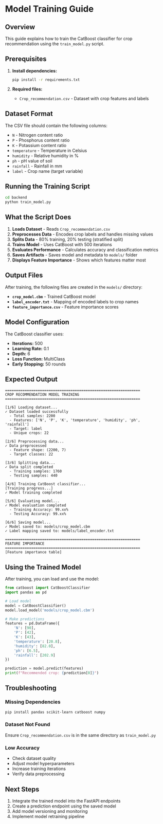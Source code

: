 # Model Training Guide

## Overview
This guide explains how to train the CatBoost classifier for crop recommendation using the `train_model.py` script.

## Prerequisites

1. **Install dependencies:**
   ```bash
   pip install -r requirements.txt
   ```

2. **Required files:**
   - `Crop_recommendation.csv` - Dataset with crop features and labels

## Dataset Format

The CSV file should contain the following columns:
- `N` - Nitrogen content ratio
- `P` - Phosphorus content ratio
- `K` - Potassium content ratio
- `temperature` - Temperature in Celsius
- `humidity` - Relative humidity in %
- `ph` - pH value of soil
- `rainfall` - Rainfall in mm
- `label` - Crop name (target variable)

## Running the Training Script

```bash
cd backend
python train_model.py
```

## What the Script Does

1. **Loads Dataset** - Reads `Crop_recommendation.csv`
2. **Preprocesses Data** - Encodes crop labels and handles missing values
3. **Splits Data** - 80% training, 20% testing (stratified split)
4. **Trains Model** - Uses CatBoost with 500 iterations
5. **Evaluates Performance** - Calculates accuracy and classification metrics
6. **Saves Artifacts** - Saves model and metadata to `models/` folder
7. **Displays Feature Importance** - Shows which features matter most

## Output Files

After training, the following files are created in the `models/` directory:

- **`crop_model.cbm`** - Trained CatBoost model
- **`label_encoder.txt`** - Mapping of encoded labels to crop names
- **`feature_importance.csv`** - Feature importance scores

## Model Configuration

The CatBoost classifier uses:
- **Iterations:** 500
- **Learning Rate:** 0.1
- **Depth:** 6
- **Loss Function:** MultiClass
- **Early Stopping:** 50 rounds

## Expected Output

```
==============================================================
CROP RECOMMENDATION MODEL TRAINING
==============================================================

[1/6] Loading dataset...
✓ Dataset loaded successfully
  - Total samples: 2200
  - Features: ['N', 'P', 'K', 'temperature', 'humidity', 'ph', 'rainfall']
  - Target: label
  - Unique crops: 22

[2/6] Preprocessing data...
✓ Data preprocessed
  - Feature shape: (2200, 7)
  - Target classes: 22

[3/6] Splitting data...
✓ Data split completed
  - Training samples: 1760
  - Testing samples: 440

[4/6] Training CatBoost classifier...
[Training progress...]
✓ Model training completed

[5/6] Evaluating model...
✓ Model evaluation completed
  - Training Accuracy: 99.xx%
  - Testing Accuracy: 99.xx%

[6/6] Saving model...
✓ Model saved to: models/crop_model.cbm
✓ Label mapping saved to: models/label_encoder.txt

==============================================================
FEATURE IMPORTANCE
==============================================================
[Feature importance table]
```

## Using the Trained Model

After training, you can load and use the model:

```python
from catboost import CatBoostClassifier
import pandas as pd

# Load model
model = CatBoostClassifier()
model.load_model('models/crop_model.cbm')

# Make predictions
features = pd.DataFrame({
    'N': [90],
    'P': [42],
    'K': [43],
    'temperature': [20.8],
    'humidity': [82.0],
    'ph': [6.5],
    'rainfall': [202.9]
})

prediction = model.predict(features)
print(f"Recommended crop: {prediction[0]}")
```

## Troubleshooting

### Missing Dependencies
```bash
pip install pandas scikit-learn catboost numpy
```

### Dataset Not Found
Ensure `Crop_recommendation.csv` is in the same directory as `train_model.py`

### Low Accuracy
- Check dataset quality
- Adjust model hyperparameters
- Increase training iterations
- Verify data preprocessing

## Next Steps

1. Integrate the trained model into the FastAPI endpoints
2. Create a prediction endpoint using the saved model
3. Add model versioning and monitoring
4. Implement model retraining pipeline
